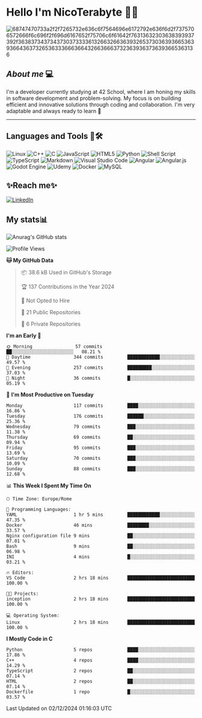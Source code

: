 # Hello I'm NicoTerabyte 🐧🔨

![68747470733a2f2f7265732e636c6f7564696e6172792e636f6d2f7375706572666f6c696f2f696d6167652f75706c6f61642f76313632303638393937392f363837343734373037333361326632663639326537303639366536393664363732653633366636643266366637323639363736393665363136](https://user-images.githubusercontent.com/58959408/232639433-cb0aea21-66f0-4508-a771-85e2089c5a87.gif)



## _About me_ 💻

I'm a developer currently studying at 42 School, where I am honing my skills in software development and problem-solving. My focus is on building efficient and innovative solutions through coding and collaboration. I'm very adaptable and always ready to learn 🚀

---

## **Languages and Tools 🧰🛠️**
![Linux](https://img.shields.io/badge/Linux-FCC624?style=for-the-badge&logo=linux&logoColor=black)
![C++](https://img.shields.io/badge/c++-%2300599C.svg?style=for-the-badge&logo=c%2B%2B&logoColor=white)
![C](https://img.shields.io/badge/c-%2300599C.svg?style=for-the-badge&logo=c&logoColor=white)
![JavaScript](https://img.shields.io/badge/javascript-%23323330.svg?style=for-the-badge&logo=javascript&logoColor=%23F7DF1E)
![HTML5](https://img.shields.io/badge/html5-%23E34F26.svg?style=for-the-badge&logo=html5&logoColor=white)
![Python](https://img.shields.io/badge/python-3670A0?style=for-the-badge&logo=python&logoColor=ffdd54)
![Shell Script](https://img.shields.io/badge/shell_script-%23121011.svg?style=for-the-badge&logo=gnu-bash&logoColor=white)
![TypeScript](https://img.shields.io/badge/typescript-%23007ACC.svg?style=for-the-badge&logo=typescript&logoColor=white)
![Markdown](https://img.shields.io/badge/markdown-%23000000.svg?style=for-the-badge&logo=markdown&logoColor=white)
![Visual Studio Code](https://img.shields.io/badge/Visual%20Studio%20Code-0078d7.svg?style=for-the-badge&logo=visual-studio-code&logoColor=white)
![Angular](https://img.shields.io/badge/angular-%23DD0031.svg?style=for-the-badge&logo=angular&logoColor=white)
![Angular.js](https://img.shields.io/badge/angular.js-%23E23237.svg?style=for-the-badge&logo=angularjs&logoColor=white)
![Godot Engine](https://img.shields.io/badge/GODOT-%23FFFFFF.svg?style=for-the-badge&logo=godot-engine)
![Udemy](https://img.shields.io/badge/Udemy-A435F0?style=for-the-badge&logo=Udemy&logoColor=white)
![Docker](https://img.shields.io/badge/docker-%230db7ed.svg?style=for-the-badge&logo=docker&logoColor=white)
![MySQL](https://img.shields.io/badge/mysql-4479A1.svg?style=for-the-badge&logo=mysql&logoColor=white)


## ✨Reach me✨
[![LinkedIn](https://img.shields.io/badge/linkedin-%230077B5.svg?style=for-the-badge&logo=linkedin&logoColor=white)](https://www.linkedin.com/in/lorenzo-nicotera/)


## My stats📊
![Anurag's GitHub stats](https://github-readme-stats.vercel.app/api?username=nicoterabyte&theme=radical&show_icons=true)

<!--START_SECTION:waka-->
![Profile Views](http://img.shields.io/badge/Profile%20Views-1-blue)

**🐱 My GitHub Data** 

> 📦 38.6 kB Used in GitHub's Storage 
 > 
> 🏆 137 Contributions in the Year 2024
 > 
> 🚫 Not Opted to Hire
 > 
> 📜 21 Public Repositories 
 > 
> 🔑 6 Private Repositories 
 > 
**I'm an Early 🐤** 

```text
🌞 Morning                57 commits          ██░░░░░░░░░░░░░░░░░░░░░░░   08.21 % 
🌆 Daytime                344 commits         ████████████░░░░░░░░░░░░░   49.57 % 
🌃 Evening                257 commits         █████████░░░░░░░░░░░░░░░░   37.03 % 
🌙 Night                  36 commits          █░░░░░░░░░░░░░░░░░░░░░░░░   05.19 % 
```
📅 **I'm Most Productive on Tuesday** 

```text
Monday                   117 commits         ████░░░░░░░░░░░░░░░░░░░░░   16.86 % 
Tuesday                  176 commits         ██████░░░░░░░░░░░░░░░░░░░   25.36 % 
Wednesday                79 commits          ███░░░░░░░░░░░░░░░░░░░░░░   11.38 % 
Thursday                 69 commits          ██░░░░░░░░░░░░░░░░░░░░░░░   09.94 % 
Friday                   95 commits          ███░░░░░░░░░░░░░░░░░░░░░░   13.69 % 
Saturday                 70 commits          ███░░░░░░░░░░░░░░░░░░░░░░   10.09 % 
Sunday                   88 commits          ███░░░░░░░░░░░░░░░░░░░░░░   12.68 % 
```


📊 **This Week I Spent My Time On** 

```text
🕑︎ Time Zone: Europe/Rome

💬 Programming Languages: 
YAML                     1 hr 5 mins         ████████████░░░░░░░░░░░░░   47.35 % 
Docker                   46 mins             ████████░░░░░░░░░░░░░░░░░   33.57 % 
Nginx configuration file 9 mins              ██░░░░░░░░░░░░░░░░░░░░░░░   07.01 % 
Bash                     9 mins              ██░░░░░░░░░░░░░░░░░░░░░░░   06.98 % 
INI                      4 mins              █░░░░░░░░░░░░░░░░░░░░░░░░   03.21 % 

🔥 Editors: 
VS Code                  2 hrs 18 mins       █████████████████████████   100.00 % 

🐱‍💻 Projects: 
inception                2 hrs 18 mins       █████████████████████████   100.00 % 

💻 Operating System: 
Linux                    2 hrs 18 mins       █████████████████████████   100.00 % 
```

**I Mostly Code in C** 

```text
Python                   5 repos             ████░░░░░░░░░░░░░░░░░░░░░   17.86 % 
C++                      4 repos             ████░░░░░░░░░░░░░░░░░░░░░   14.29 % 
TypeScript               2 repos             ██░░░░░░░░░░░░░░░░░░░░░░░   07.14 % 
HTML                     2 repos             ██░░░░░░░░░░░░░░░░░░░░░░░   07.14 % 
Dockerfile               1 repo              █░░░░░░░░░░░░░░░░░░░░░░░░   03.57 % 
```




 Last Updated on 02/12/2024 01:16:03 UTC
<!--END_SECTION:waka-->
